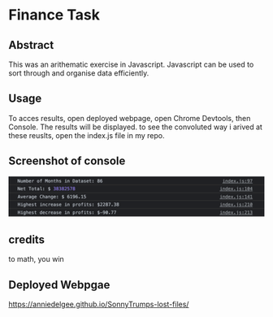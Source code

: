 # Finance Task

## Abstract

This was an arithematic exercise in Javascript. Javascript can be used to sort through and organise data efficiently.

## Usage

To acces results, open deployed webpage, open Chrome Devtools, then Console. The results will be displayed. to see the convoluted way i arived at these reuslts, open the index.js file in my repo.

## Screenshot of console

![screenshot of console](./04-console-app-lesson/challenge/starter/consoleScreeenshot.png)

## credits
 to math, you win

## Deployed Webpgae
https://anniedelgee.github.io/SonnyTrumps-lost-files/
